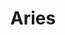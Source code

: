 ---
title: "Aries"
hashtag: "aries"
borders:
  - Cetus
  - Perseus
  - Pisces
  - Taurus
  - Triangulum
tags:
  - Constellation
---